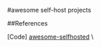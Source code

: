 #awesome self-host projects

##References

[Code] [awesome-selfhosted](https://github.com/awesome-selfhosted/awesome-selfhosted#games) \